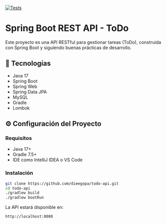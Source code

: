 [![Tests](https://github.com/dieegopa/spring-todo-api/actions/workflows/tests.yml/badge.svg)](https://github.com/dieegopa/spring-todo-api/actions/workflows/tests.yml)

# Spring Boot REST API - ToDo

Este proyecto es una API RESTful para gestionar tareas (ToDo), construida con Spring Boot y siguiendo buenas prácticas de desarrollo.

## 🧰 Tecnologías

- Java 17
- Spring Boot
- Spring Web
- Spring Data JPA
- MySQL
- Gradle
- Lombok

## ⚙️ Configuración del Proyecto

### Requisitos

- Java 17+
- Gradle 7.5+
- IDE como IntelliJ IDEA o VS Code

### Instalación

```bash
git clone https://github.com/dieegopa/todo-api.git
cd todo-api
./gradlew build
./gradlew bootRun
```
La API estará disponible en:
```
http://localhost:8080
```

